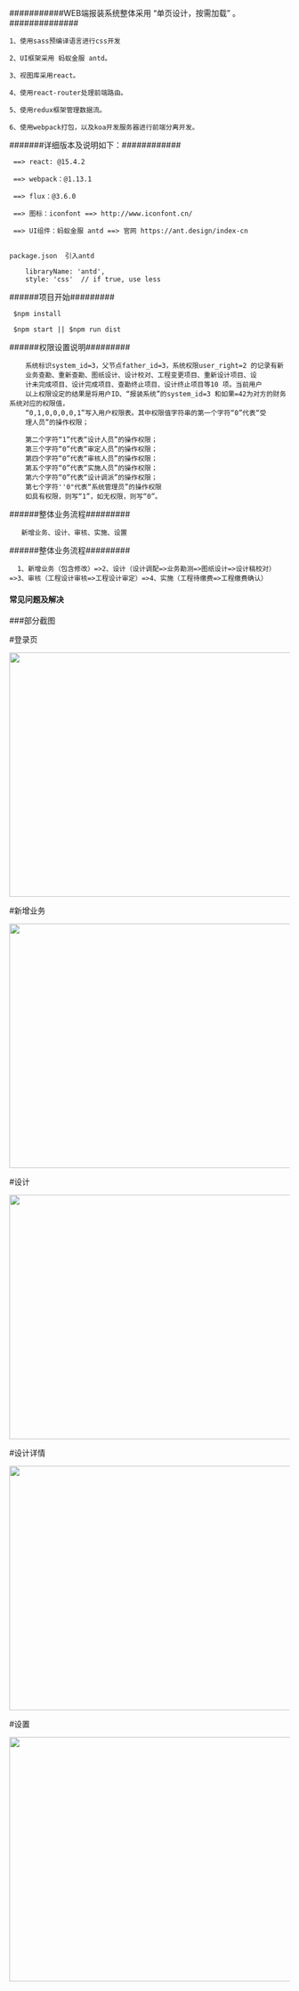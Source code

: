 
###########WEB端报装系统整体采用 “单页设计，按需加载” 。##############

    1、使用sass预编译语言进行css开发

    2、UI框架采用 蚂蚁金服 antd。

    3、视图库采用react。

    4、使用react-router处理前端路由。

    5、使用redux框架管理数据流。

    6、使用webpack打包，以及koa开发服务器进行前端分离开发。

#######详细版本及说明如下：############

     ==> react: @15.4.2

     ==> webpack：@1.13.1

     ==> flux：@3.6.0

     ==> 图标：iconfont ==> http://www.iconfont.cn/

     ==> UI组件：蚂蚁金服 antd ==> 官网 https://ant.design/index-cn
     
     
    package.json  引入antd 
    
        libraryName: 'antd',
        style: 'css'  // if true, use less
        
######项目开始#########

     $npm install

     $npm start || $npm run dist

        
######权限设置说明#########

        系统标识system_id=3，父节点father_id=3，系统权限user_right=2 的记录有新
        业务查勘、重新查勘、图纸设计、设计校对、工程变更项目、重新设计项目、设
        计未完成项目、设计完成项目、查勘终止项目、设计终止项目等10 项。当前用户
        以上权限设定的结果是将用户ID、“报装系统”的system_id=3 和如果=42为对方的财务系统对应的权限值，
        “0,1,0,0,0,0,1”写入用户权限表。其中权限值字符串的第一个字符“0”代表“受
        理人员”的操作权限；

        第二个字符“1”代表“设计人员”的操作权限；
        第三个字符“0”代表“审定人员”的操作权限；
        第四个字符“0”代表“审核人员”的操作权限；
        第五个字符“0”代表“实施人员”的操作权限；
        第六个字符“0”代表“设计调派”的操作权限；
        第七个字符''0"代表“系统管理员”的操作权限
        如具有权限，则写“1”，如无权限，则写“0”。

######整体业务流程#########

       新增业务、设计、审核、实施、设置

######整体业务流程#########

      1、新增业务（包含修改）=>2、设计（设计调配=>业务勘测=>图纸设计=>设计稿校对）=>3、审核（工程设计审核=>工程设计审定）=>4、实施（工程待缴费=>工程缴费确认）



#### 常见问题及解决


###部分截图

#登录页

<img src="https://github.com/DuAChao/ReportingSystem/blob/master/screenshots/login.PNG" width="888" height="439"/> 

#新增业务

<img src="https://github.com/DuAChao/ReportingSystem/blob/master/screenshots/add.PNG" width="888" height="439"/> 

#设计

<img src="https://github.com/DuAChao/ReportingSystem/blob/master/screenshots/design.PNG" width="888" height="439"/> 

#设计详情

<img src="https://github.com/DuAChao/ReportingSystem/blob/master/screenshots/info.PNG" width="888" height="439"/> 

#设置

<img src="https://github.com/DuAChao/ReportingSystem/blob/master/screenshots/setting.PNG" width="888" height="439"/> 





     
     